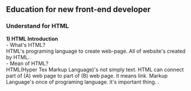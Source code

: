 <h2> Education for new front-end developer </h2>
<h3>Understand for HTML</h3>
<span><b>1) HTML Introduction</b></span><br>
- What's HTML?<br>
HTML's programing language to create web-page. All of website's created by HTML.<br>
- Mean of HTML?<br>
HTML(Hyper Tex Markup Language)'s not simply text. HTML can connect part of (A) web page to part of (B) web page. it means link.
Markup Language's once of programing language. 
it's important thing.
.
